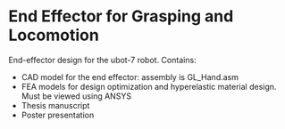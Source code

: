# End Effector for Grasping and Locomotion #

End-effector design for the ubot-7 robot. Contains: 

- CAD model for the end effector: assembly is GL_Hand.asm 
- FEA models for design optimization and hyperelastic material design. Must be viewed using ANSYS
- Thesis manuscript
- Poster presentation